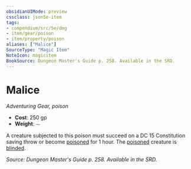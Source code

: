 ```yaml
---
obsidianUIMode: preview
cssclass: json5e-item
tags:
- compendium/src/5e/dmg
- item/gear/poison
- item/property/poison
aliases: ["Malice"]
SourceType: "Magic Item"
NoteIcon: magicitem
BookSource: Dungeon Master's Guide p. 258. Available in the SRD.
---
```

# Malice
*Adventuring Gear, poison*  

- **Cost**: 250 gp
- **Weight**: ⏤

A creature subjected to this poison must succeed on a DC 15 Constitution saving throw or become [poisoned](/2-Mechanics/CLI/rules/conditions.md#poisoned) for 1 hour. The [poisoned](/2-Mechanics/CLI/rules/conditions.md#poisoned) creature is [blinded](/2-Mechanics/CLI/rules/conditions.md#blinded).

*Source: Dungeon Master's Guide p. 258. Available in the SRD.*